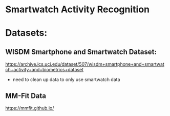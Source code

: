 # Smartwatch Activity Recognition

# Datasets:

## WISDM Smartphone and Smartwatch Dataset: 
https://archive.ics.uci.edu/dataset/507/wisdm+smartphone+and+smartwatch+activity+and+biometrics+dataset
- need to clean up data to only use smartwatch data
## MM-Fit Data
https://mmfit.github.io/
